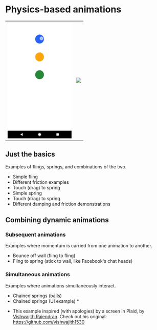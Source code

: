 # Physics-based animations

<table>
<tr><td>
<img width="200" src="https://github.com/vishwajith1530/physics-playground/blob/master/images/chained_springs.gif?raw=true"/>
</td>
<td>
<img width="200" src="https://github.com/vishwajith1530/physics-playground/blob/master/images/chained_springs_ui.gif?raw=true"/>
</td>
</tr>
</table>


## Just the basics
Examples of flings, springs, and combinations of the two. 

- Simple fling
- Different friction examples
- Touch (drag) to spring
- Simple spring
- Touch (drag) to spring
- Different damping and friction demonstrations

## Combining dynamic animations
### Subsequent animations
Examples where momentum is carried from one animation to another.

- Bounce off wall (fling to fling)
- Fling to spring (stick to wall, like Facebook's chat heads)

### Simultaneous animations
Examples where animations simultaneously interact.

- Chained springs (balls)
- Chained springs (UI example) *

* This example inspired (with apologies) by a screen in Plaid, by <a href="[https://github.com/vishwajith1530]">Vishwajith Rajendran</a>. Check out his original: https://github.com/vishwajith1530

